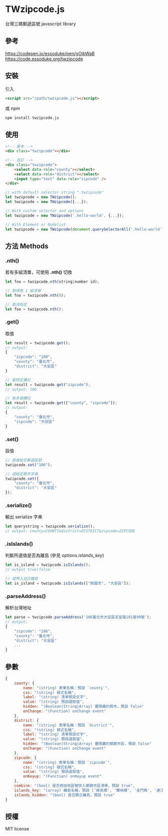 # TWzipcode.js
台灣三碼郵遞區號 javascript library

## 參考
https://codepen.io/essoduke/pen/gOjbWaB
https://code.essoduke.org/twzipcode

## 安裝
引入
```html
<script src="/path/twzipcode.js"></script>
```
或 npm
```
npm install twzipcode.js
```

## 使用
```html
<!-- 基本 -->
<div class="twzipcode"></div>

<!-- 自訂 -->
<div class="twzipcode">
    <select data-role="county"></select>
    <select data-role="district"></select>
    <input type="text" data-role="zipcode" />
</div>
```
```javascript
// with default selector string ".twzipcode"
let twzipcode = new TWzipcode();
let twzipcode = new TWzipcode({...});

// With custom selector and options
let twzipcode = new TWzipcode('.hello-world', {...});

// With Element or Nodelist
let twzipcode = new TWzipcode(document.querySelectorAll('.hello-world'));
```

## 方法 Methods
### .nth()
若有多組清單，可使用 __.nth()__ 切換
```javascript
let foo = twzipcode.nth(string|number id);

// 取得第 1 組清單
let foo = twzipcode.nth(0);

// 取消指定
let foo = twzipcode.nth();
```

### .get()
取值
```javascript
let result = twzipcode.get();
// output:
{
    "zipcode": "100",
    "county": "臺北市",
    "district": "大安區"
}

// 取特定欄位
let result = twzipcode.get("zipcode");
// output: 106

// 取多個欄位
let result = twzipcode.get(["county", "zipcode"]);
// output:
{
    "county": "臺北市",
    "zipcode": "大安區"
}
```

### .set()
設值
```javascript
// 直接給定郵遞區號
twzipcode.set("106");

// 或給定縣市字串
twzipcode.set({
    "county": "臺北市",
    "district": "大安區"
});
```

### .serialize()
輸出 serialize 字串
```javascript
let querystring = twzipcode.serialize();
// output: county=COUNTY&district=DISTRICT&zipcode=ZIPCODE
```

### .isIslands()
判斷所選值是否為離島 (參見 _options.islands_key_)
```javascript
let is_island = twzipcode.isIslands();
// output true|false

// 或帶入自訂離島
let is_island = twzipcode.isIslands(["桃園市", "大安區"]);
```

### .parseAddress()
解析台灣地址
```javascript
let parse = twzipcode.parseAddress('106臺北市大安區天堂路101巷99號');
// output:
{
    "zipcode": "106",
    "county": "臺北市",
    "district": "大安區"
    ...
}
```

## 參數
```javascript
{
    county: {
        name: "(string) 表單名稱：預設 `county`",
        css: "(string) 樣式名稱",
        label: "(string) 清單預設文字",
        value: "(string) 預設選取值",
        hidden: "(Boolean|String|Array) 要隱藏的縣市，預設 false"
        onChange: "(Function) onChange event"
    },
    district: {
        name: "(string) 表單名稱：預設 `district`",
        css: "(string) 樣式名稱",
        label: "(string) 清單預設文字",
        value: "(string) 預設選取值",
        hidden: "(Boolean|String|Array) 要隱藏的鄉鎮市區，預設 false"
        onChange: "(Function) onChange event"
    },
    zipcode: {
        name: "(string) 表單名稱：預設 `zipcode`",
        css: "(string) 樣式名稱",
        value: "(string) 預設選取值",
        onKeyup: "(Function) onKeyup event"
    },
    combine: "(bool) 是否將由地區號併入鄉鎮市區清單，預設 true",
    islands_key: "(array) 離島名稱，預設 ['綠島鄉', '蘭嶼鄉', '金門縣', '連江縣', '澎湖縣', '琉球鄉']",
    islands_hidden: "(bool) 是否顯示離島，預設 true"
}
```
## 授權
MIT license
